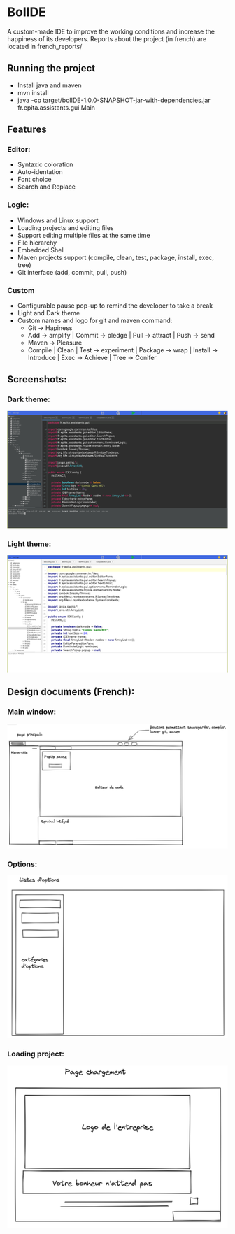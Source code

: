 # BolIDE

A custom-made IDE to improve the working conditions and increase the happiness of
its developers.
Reports about the project (in french) are located in french_reports/

## Running the project

- Install java and maven
- mvn install
- java -cp target/bolIDE-1.0.0-SNAPSHOT-jar-with-dependencies.jar fr.epita.assistants.gui.Main

## Features

### Editor:
- Syntaxic coloration
- Auto-identation
- Font choice
- Search and Replace

### Logic:
- Windows and Linux support
- Loading projects and editing files
- Support editing multiple files at the same time
- File hierarchy
- Embedded Shell
- Maven projects support (compile, clean, test, package, install, exec, tree)
- Git interface (add, commit, pull, push)

### Custom
- Configurable pause pop-up to remind the developer to take a break
- Light and Dark theme
- Custom names and logo for git and maven command:
    - Git -> Hapiness  
    - Add -> amplify | Commit -> pledge | Pull -> attract | Push -> send  
    - Maven -> Pleasure  
    - Compile | Clean | Test -> experiment | Package -> wrap | Install -> Introduce | Exec -> Achieve | Tree -> Conifer

## Screenshots:

### Dark theme:
![Dark theme](images/darktheme.png)
### Light theme:
![Light theme](images/lighttheme.png)

## Design documents (French):

### Main window:
![Design main](images/design_main.png)
### Options:
![Design option](images/design_option.png)
### Loading project:
![Design Load project](images/load.png)

